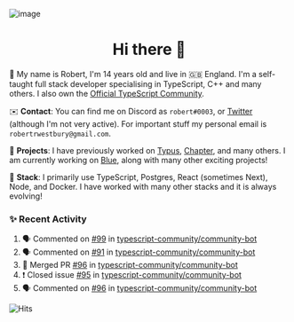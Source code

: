 ![image](https://i.imgur.com/xBqYfL7.jpg)

<h1 align="center">Hi there 👋</h1>

🚀 My name is Robert, I'm 14 years old and live in 🇬🇧 England. I'm a self-taught full stack developer specialising in TypeScript, C++ and many others. I also own the [Official TypeScript Community](https://discord.gg/typescript).

✉️ **Contact**: You can find me on Discord as `robert#0003`, or [Twitter](https://twitter.com/robertwestburyz) (although I'm not very active). For important stuff my personal email is `robertrwestbury@gmail.com`.

🚧 **Projects**: I have previously worked on [Typus](https://github.com/typusio), [Chapter](https://github.com/freecodecamp/chapter), and many others. I am currently working on [Blue](https://github.com/tryblue), along with many other exciting projects!

🥞 **Stack**: I primarily use TypeScript, Postgres, React (sometimes Next), Node, and Docker. I have worked with many other stacks and it is always evolving!

### ✨ Recent Activity

<!--START_SECTION:activity-->
1. 🗣 Commented on [#99](https://github.com/typescript-community/community-bot/issues/99) in [typescript-community/community-bot](https://github.com/typescript-community/community-bot)
2. 🗣 Commented on [#91](https://github.com/typescript-community/community-bot/issues/91) in [typescript-community/community-bot](https://github.com/typescript-community/community-bot)
3. 🎉 Merged PR [#96](https://github.com/typescript-community/community-bot/pull/96) in [typescript-community/community-bot](https://github.com/typescript-community/community-bot)
4. ❗️ Closed issue [#95](https://github.com/typescript-community/community-bot/issues/95) in [typescript-community/community-bot](https://github.com/typescript-community/community-bot)
5. 🗣 Commented on [#96](https://github.com/typescript-community/community-bot/issues/96) in [typescript-community/community-bot](https://github.com/typescript-community/community-bot)
<!--END_SECTION:activity-->

![Hits](https://hitcounter.pythonanywhere.com/count/tag.svg?url=https%3A%2F%2Fgithub.com%2Frobertwestbury)

